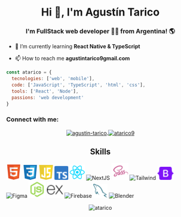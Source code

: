 <h1 align="center">Hi 👋, I'm Agustín Tarico</h1>
<h3 align="center">I'm FullStack web developer 👨‍💻 from Argentina! 🌎</h3>

<!-- <p align="center"> <img src="https://komarev.com/ghpvc/?username=atarico&label=Profile%20views&color=0e75b6&style=flat" alt="atarico" /> </p>

<p align="center"> <a href="https://github.com/ryo-ma/github-profile-trophy"><img src="https://github-profile-trophy.vercel.app/?username=atarico" alt="atarico" /></a> </p> -->

<!-- <p align="center"> <a href="https://instagram.com/atarico9" target="blank"><img src="https://img.shields.io/twitter/follow/atarico?logo=twitter&style=for-the-badge" alt="atarico" /></a> </p> -->

- 🌱 I’m currently learning **React Native & TypeScript**

- 📫 How to reach me **agustintarico9gmail.com**

```js
const atarico = {
  tecnologies: ['web', 'mobile'],
  code: ['JavaScript', 'TypeScript', 'html', 'css'],
  tools: ['React', 'Node'],
  passions: 'web development'
}

```

<!-- ### Blogs posts -->

<!-- BLOG-POST-LIST:START -->
<!-- BLOG-POST-LIST:END -->

<h3 align="left">Connect with me:</h3>
<p align="center">

<a href="https://linkedin.com/in/agustin-tarico" target="blank">
<img align="center" src="https://icongr.am/fontawesome/linkedin.svg?size=128&color=70c8ff" alt="agustin-tarico" width="40px"/>
</a>
<a href="https://instagram.com/atarico9" target="blank">
<img align="center" src="https://icongr.am/fontawesome/instagram.svg?size=128&color=70c8ff" alt="atarico9" width="40px"/>
</a>

</p>

<h2 align="center">Skills</h2>
  <img src="assets/icons/html.svg" width="40" title="HTML"/>
  <img src="assets/icons/css.svg" width="40" title="CSS"/>
  <img src="assets/icons/javascript.svg" width="37" title="JavaScript"/>
  <img src="assets/icons/typescript.svg" width="37" title="TypeScript"/>
  <img src="assets/icons/react.svg" width="40" title="React"/>
  <img src="assets/icons/nextjs.svg" width="40" title="NextJS"/>
  <img src="assets/icons/sass.svg" width="45" title="Sass"/>
  <img src="assets/icons/tailwind.svg" width="40" title="Tailwind"/>
  <img src="assets/icons/bootstrap.svg" width="44" title="Bootstrap"/>
  <img src="assets/icons/figma.svg" width="36" title="Figma"/>
  <img src="assets/icons/node.svg" width="45" title="NodeJS"/>
  <img src="assets/icons/express.svg" width="43" title="Express"/>
  <img src="assets/icons/firebase.svg" width=40" title="Firebase"/>
  <img src="assets/icons/mysql.svg" width="38" title="MySQL"/>
  <img src="assets/icons/blender.svg" width="38" title="Blender"/>

<p align="center"><img align="center" src="https://github-readme-stats.vercel.app/api/top-langs?username=atarico&show_icons=true&locale=en&layout=compact" alt="atarico" /></p>

<!-- <p>&nbsp;<img align="center" src="https://github-readme-stats.vercel.app/api?username=atarico&show_icons=true&locale=en" alt="atarico" /></p>

<p><img align="center" src="https://github-readme-streak-stats.herokuapp.com/?user=atarico&" alt="atarico" /></p> -->

